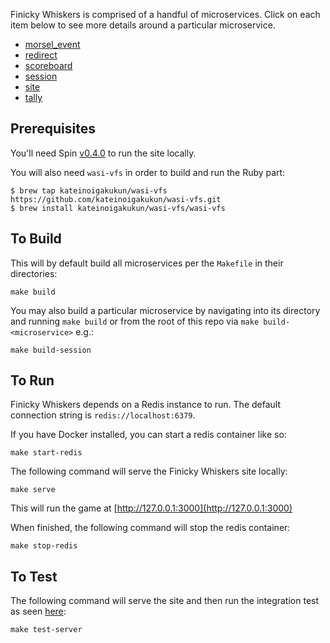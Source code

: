 Finicky Whiskers is comprised of a handful of microservices. Click on each item
below to see more details around a particular microservice.

- [morsel_event](./morsel_event/README.md)
- [redirect](./redirect/README.md)
- [scoreboard](./scoreboard/README.md)
- [session](./session/README.md)
- [site](./site/README.md)
- [tally](./tally/README.md)

## Prerequisites

You'll need Spin [v0.4.0](https://github.com/fermyon/spin/releases/tag/v0.4.0)
to run the site locally.

You will also need `wasi-vfs` in order to build and run the Ruby part:
```
$ brew tap kateinoigakukun/wasi-vfs https://github.com/kateinoigakukun/wasi-vfs.git
$ brew install kateinoigakukun/wasi-vfs/wasi-vfs
```

## To Build

This will by default build all microservices per the `Makefile` in their directories:

```console
make build
```

You may also build a particular microservice by navigating into its directory
and running `make build` or from the root of this repo via
`make build-<microservice>` e.g.:

```console
make build-session
```

## To Run

Finicky Whiskers depends on a Redis instance to run. The default connection
string is `redis://localhost:6379`.

If you have Docker installed, you can start a redis container like so:

```console
make start-redis
```

The following command will serve the Finicky Whiskers site locally:

```console
make serve
```

This will run the game at [http://127.0.0.1:3000](http://127.0.0.1:3000)

When finished, the following command will stop the redis container:

```console
make stop-redis
```

## To Test

The following command will serve the site and then run the integration test
as seen [here](./tests/test-server.sh):

```console
make test-server
```

